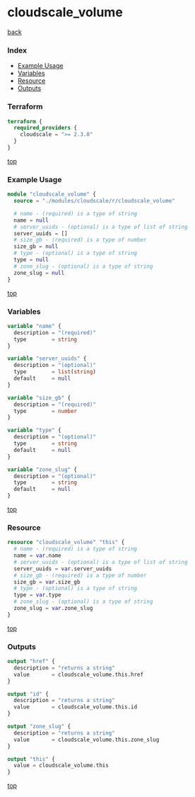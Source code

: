 # cloudscale_volume

[back](../cloudscale.md)

### Index

- [Example Usage](#example-usage)
- [Variables](#variables)
- [Resource](#resource)
- [Outputs](#outputs)

### Terraform

```terraform
terraform {
  required_providers {
    cloudscale = ">= 2.3.0"
  }
}
```

[top](#index)

### Example Usage

```terraform
module "cloudscale_volume" {
  source = "./modules/cloudscale/r/cloudscale_volume"

  # name - (required) is a type of string
  name = null
  # server_uuids - (optional) is a type of list of string
  server_uuids = []
  # size_gb - (required) is a type of number
  size_gb = null
  # type - (optional) is a type of string
  type = null
  # zone_slug - (optional) is a type of string
  zone_slug = null
}
```

[top](#index)

### Variables

```terraform
variable "name" {
  description = "(required)"
  type        = string
}

variable "server_uuids" {
  description = "(optional)"
  type        = list(string)
  default     = null
}

variable "size_gb" {
  description = "(required)"
  type        = number
}

variable "type" {
  description = "(optional)"
  type        = string
  default     = null
}

variable "zone_slug" {
  description = "(optional)"
  type        = string
  default     = null
}
```

[top](#index)

### Resource

```terraform
resource "cloudscale_volume" "this" {
  # name - (required) is a type of string
  name = var.name
  # server_uuids - (optional) is a type of list of string
  server_uuids = var.server_uuids
  # size_gb - (required) is a type of number
  size_gb = var.size_gb
  # type - (optional) is a type of string
  type = var.type
  # zone_slug - (optional) is a type of string
  zone_slug = var.zone_slug
}
```

[top](#index)

### Outputs

```terraform
output "href" {
  description = "returns a string"
  value       = cloudscale_volume.this.href
}

output "id" {
  description = "returns a string"
  value       = cloudscale_volume.this.id
}

output "zone_slug" {
  description = "returns a string"
  value       = cloudscale_volume.this.zone_slug
}

output "this" {
  value = cloudscale_volume.this
}
```

[top](#index)